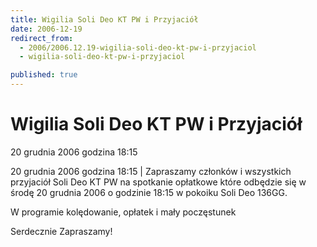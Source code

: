 ```yaml
---
title: Wigilia Soli Deo KT PW i Przyjaciół
date: 2006-12-19
redirect_from: 
  - 2006/2006.12.19-wigilia-soli-deo-kt-pw-i-przyjaciol
  - wigilia-soli-deo-kt-pw-i-przyjaciol

published: true
---
```




# Wigilia Soli Deo KT PW i Przyjaciół

<time>20 grudnia 2006 godzina 18:15</time>

20 grudnia 2006 godzina 18:15 | Zapraszamy członków i wszystkich przyjaciół Soli Deo KT PW na spotkanie opłatkowe które odbędzie się w środę 20 grudnia 2006 o godzinie 18:15 w pokoiku Soli Deo 136GG.

W programie kolędowanie, opłatek i mały poczęstunek

Serdecznie Zapraszamy!


<!--CONTENT FROM OLD SERVER (jos before 2013): 20 grudnia 2006 godzina 18:15 | Zapraszamy członków i wszystkich przyjaciół Soli Deo KT PW na spotkanie opłatkowe które odbędzie się w środę 20 grudnia 2006 o godzinie 18:15 w pokoiku Soli Deo 136GG.

W programie kolędowanie, opłatek i mały poczęstunek



Serdecznie Zapraszamy!




-->

<!--{{json:{"created_date":"2006-12-19 10:35:51","publish_down":"0000-00-00 00:00:00","id":"436"}}}-->